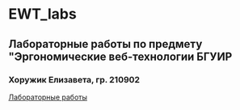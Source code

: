 # EWT_labs

## Лабораторные работы по предмету "Эргономические веб-технологии БГУИР
### Хоружик Елизавета, гр. 210902

[Лабораторные работы](https://lizahoruzhik.github.io/EWT_labs/)